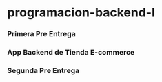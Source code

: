 # programacion-backend-I
 
### Primera Pre Entrega

### App Backend de Tienda E-commerce

### Segunda Pre Entrega